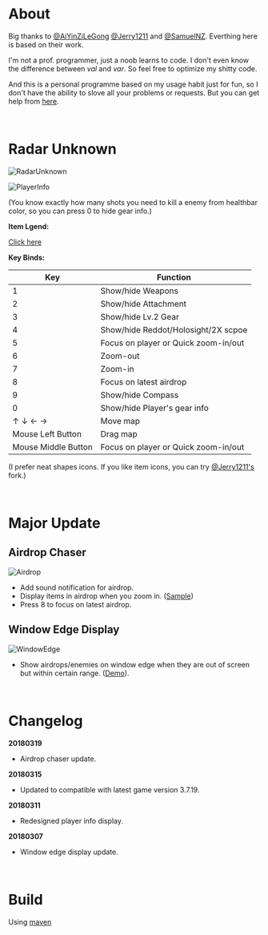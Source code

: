 # About
Big thanks to [@AiYinZiLeGong](https://github.com/AiYinZiLeGong) [@Jerry1211](https://github.com/Jerry1211) and [@SamuelNZ](https://github.com/SamuelNZ). Everthing here is based on their work.

I'm not a prof. programmer, just a noob learns to code. I don't even know the difference between _val_ and _var_. So feel free to optimize my shitty code.

And this is a personal programme based on my usage habit just for fun, so I don't have the ability to slove all your problems or requests. But you can get help from [here](https://github.com/AiYinZiLeGong/PUBG-Radar/issues).

<br />

# Radar Unknown
![RadarUnknown](https://i.imgur.com/73drvF9.png)

![PlayerInfo](https://i.imgur.com/xAUtNxB.png)

(You know exactly how many shots you need to kill a enemy from healthbar color, so you can press 0 to hide gear info.)

__Item Lgend:__ 

[Click here](https://i.imgur.com/p69oQhX.png)

__Key Binds:__

Key | Function |
---|---|
1 | Show/hide Weapons |
2 | Show/hide Attachment |
3 | Show/hide Lv.2 Gear |
4 | Show/hide Reddot/Holosight/2X scpoe |
5 | Focus on player or Quick zoom-in/out |
6 | Zoom-out |
7 | Zoom-in |
8 | Focus on latest airdrop |
9 | Show/hide Compass |
0 | Show/hide Player's gear info |
↑ ↓ ← → | Move map |
Mouse Left Button | Drag map |
Mouse Middle Button | Focus on player or Quick zoom-in/out |

(I prefer neat shapes icons. If you like item icons, you can try [@Jerry1211's](https://github.com/Jerry1211/RadarProject) fork.)

<br />

# Major Update 

## Airdrop Chaser

![Airdrop](https://i.imgur.com/UWpOK8f.png)

* Add sound notification for airdrop.
* Display items in airdrop when you zoom in. ([Sample](https://imgur.com/a/s2YkQ))
* Press 8 to focus on latest airdrop.

## Window Edge Display

![WindowEdge](https://i.imgur.com/0HUtbSj.png)

* Show airdrops/enemies on window edge when they are out of screen but within certain range. ([Demo](https://gfycat.com/gifs/detail/FriendlyLonelyEider)).

<br />

# Changelog 

__20180319__

* Airdrop chaser update.

__20180315__

* Updated to compatible with latest game version 3.7.19.

__20180311__
* Redesigned player info display.

__20180307__
* Window edge display update.

<br />

# Build
Using [maven](https://maven.apache.org/)
